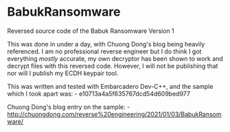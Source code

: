 # BabukRansomware
Reversed source code of the Babuk Ransomware Version 1

This was done in under a day, with Chuong Dong's blog being heavily referenced.
I am no professional reverse engineer but I do think I got everything *mostly* accurate,
my own decryptor has been shown to work and decrypt files with this reversed code.
However, I will not be publishing that nor will I publish my ECDH keypair tool.

This was written and tested with Embarcadero Dev-C++,
and the sample which I took apart was:
    - e10713a4a5f635767dcd54d609bed977

Chuong Dong's blog entry on the sample:
    - http://chuongdong.com/reverse%20engineering/2021/01/03/BabukRansomware/
